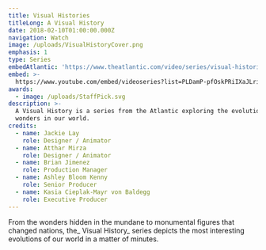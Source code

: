 ```yaml
---
title: Visual Histories
titleLong: A Visual History
date: 2018-02-10T01:00:00.000Z
navigation: Watch
image: /uploads/VisualHistoryCover.png
emphasis: 1
type: Series
embedAtlantic: 'https://www.theatlantic.com/video/series/visual-histories/'
embed: >-
  https://www.youtube.com/embed/videoseries?list=PLDamP-pfOskPRiIXaJLriR0Q0LaXu688M
awards:
  - image: /uploads/StaffPick.svg
description: >-
  A Visual History is a series from the Atlantic exploring the evolution of
  wonders in our world.
credits:
  - name: Jackie Lay
    role: Designer / Animator
  - name: Atthar Mirza
    role: Designer / Animator
  - name: Brian Jimenez
    role: Production Manager
  - name: Ashley Bloom Kenny
    role: Senior Producer
  - name: Kasia Cieplak-Mayr von Baldegg
    role: Executive Producer
---
```

From the wonders hidden in the mundane to monumental figures that changed nations, the_ Visual History_ series depicts the most interesting evolutions of our world in a matter of minutes.
